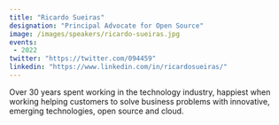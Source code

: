 ```yaml
---
title: "Ricardo Sueiras"
designation: "Principal Advocate for Open Source"
image: /images/speakers/ricardo-sueiras.jpg
events:
 - 2022
twitter: "https://twitter.com/094459"
linkedin: "https://www.linkedin.com/in/ricardosueiras/"
---
```


Over 30 years spent working in the technology industry, happiest when working helping customers to solve business problems with innovative, emerging technologies, open source and cloud.